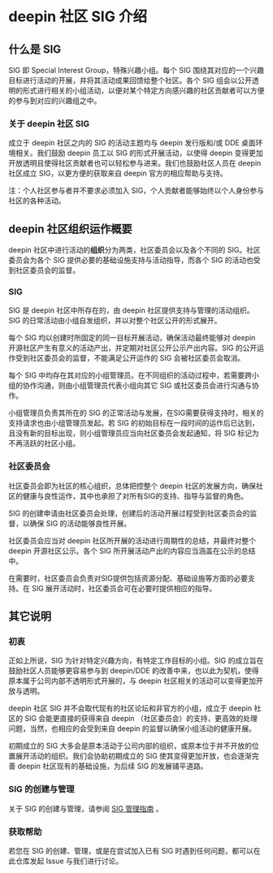 # deepin 社区 SIG 介绍

## 什么是 SIG

SIG 即 Special Interest Group，特殊兴趣小组。每个 SIG 围绕其对应的一个兴趣目标进行活动的开展，并将其活动成果回馈给整个社区。各个 SIG 组会以公开透明的形式进行相关的小组活动，以便对某个特定方向感兴趣的社区贡献者可以方便的参与到对应的兴趣组之中。

### 关于 deepin 社区 SIG

成立于 deepin 社区之内的 SIG 的活动主题均与 deepin 发行版和/或 DDE 桌面环境相关。我们鼓励 deepin 员工以 SIG 的形式开展活动，以使得 deepin 变得更加开放透明且使得社区贡献者也可以轻松参与进来。我们也鼓励社区人员在 deepin 社区成立 SIG，以更方便的获取来自 deepin 官方的相应帮助与支持。

注：个人社区参与者并不要求必须加入 SIG，个人贡献者能够始终以个人身份参与社区的各种活动。

## deepin 社区组织运作概要

deepin 社区中进行活动的**组织**分为两类，社区委员会以及各个不同的 SIG。社区委员会为各个 SIG 提供必要的基础设施支持与活动指导，而各个 SIG 的活动也受到社区委员会的监督。

### SIG

SIG 是 deepin 社区中所存在的，由 deepin 社区提供支持与管理的活动组织。SIG 的日常活动由小组自发组织，并以对整个社区公开的形式展开。

每个 SIG 均以创建时所固定的同一目标开展活动，确保活动最终能够对 deepin 开源社区产生有意义的活动产出，并定期对社区公开公示产出内容。SIG 的公开运作受到社区委员会的监督，不能满足公开运作的 SIG 会被社区委员会取消。

每个 SIG 中均存在其对应的小组管理员。在不同组织的活动过程中，若需要跨小组的协作沟通，则由小组管理员代表小组向其它 SIG 或社区委员会进行沟通与协作。

小组管理员负责其所在的 SIG 的正常活动与发展，在SIG需要获得支持时，相关的支持请求也由小组管理员发起。若 SIG 的初始目标在一段时间的运作后已达到，且没有新的目标出现，则小组管理员应当向社区委员会发起通知，将 SIG 标记为不再活跃的社区小组。

### 社区委员会

社区委员会即为社区的核心组织，总体把控整个 deepin 社区的发展方向，确保社区的健康与良性运作，其中也承担了对所有SIG的支持、指导与监督的角色。

SIG 的创建申请由社区委员会处理，创建后的活动开展过程受到社区委员会的监督，以确保 SIG 的活动能够良性开展。

社区委员会应当对 deepin 社区所开展的活动进行周期性的总结，并最终对整个 deepin 开源社区公示。各个 SIG 所开展活动产出的内容应当涵盖在公示的总结中。

在需要时，社区委员会负责对SIG提供包括资源分配、基础设施等方面的必要支持。在 SIG 展开活动时，社区委员会可在必要时提供相应的指导。

## 其它说明

### 初衷

正如上所说，SIG 为针对特定兴趣方向，有特定工作目标的小组。SIG 的成立旨在鼓励社区人员能够更容易参与到 deepin/DDE 的改善中来，也以此为契机，使得原本属于公司内部不透明形式开展的，与 deepin 社区相关的活动可以变得更加开放与透明。

deepin 社区 SIG 并不会取代现有的社区论坛和非官方的小组，成立于 deepin 社区的 SIG 会能更直接的获得来自 deepin （社区委员会）的支持，更高效的处理问题，当然，也相应的会受到来自 deepin 的监督以确保小组活动的健康开展。

初期成立的 SIG 大多会是原本活动于公司内部的组织，或原本位于并不开放的位置展开活动的组织。我们会协助初期成立的 SIG 使其变得更加开放，也会逐渐完善 deepin 社区现有的基础设施，为后续 SIG 的发展铺平道路。

### SIG 的创建与管理

关于 SIG 的创建与管理，请参阅 [SIG 管理指南](sig/README.zh_CN.md) 。

### 获取帮助

若您在 SIG 的创建、管理，或是在尝试加入已有 SIG 时遇到任何问题，都可以在此仓库发起 Issue 与我们进行讨论。
